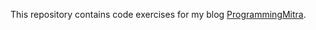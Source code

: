 This repository contains code exercises for my blog [ProgrammingMitra](https://www.programmingmitra.com).
